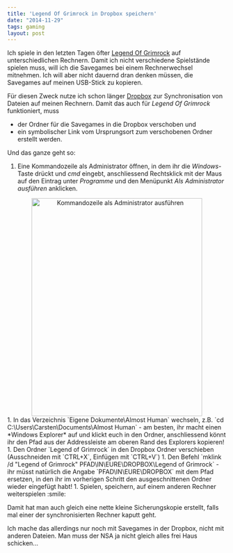 ```yaml
---
title: 'Legend Of Grimrock in Dropbox speichern'
date: "2014-11-29"
tags: gaming
layout: post
---
```

Ich spiele in den letzten Tagen öfter [Legend Of Grimrock][0] auf unterschiedlichen Rechnern. Damit ich nicht verschiedene Spielstände spielen muss, will ich die Savegames bei einem Rechnerwechsel mitnehmen. Ich will aber nicht dauernd dran denken müssen, die Savegames auf meinen USB-Stick zu kopieren.

Für diesen Zweck nutze ich schon länger [Dropbox][1] zur Synchronisation von Dateien auf meinen Rechnern. Damit das auch für *Legend Of Grimrock* funktioniert, muss

* der Ordner für die Savegames in die Dropbox verschoben und
* ein symbolischer Link vom Ursprungsort zum verschobenen Ordner erstellt werden.

Und das ganze geht so:

1. Eine Kommandozeile als Administrator öffnen, in dem ihr die *Windows*-Taste drückt und *cmd* eingebt, anschliessend Rechtsklick mit der Maus auf den Eintrag unter *Programme* und den Menüpunkt *Als Administrator ausführen* anklicken.
<center><a href="https://www.flickr.com/photos/cringe/15904889012" title="Kommandozeile als Administrator ausführen by Carsten Ringe, on Flickr"><img src="https://farm8.staticflickr.com/7466/15904889012_e920cfaed8.jpg" width="392" height="500" alt="Kommandozeile als Administrator ausführen"></a></center>
1. In das Verzeichnis `Eigene Dokumente\Almost Human` wechseln, z.B. `cd C:\Users\Carsten\Documents\Almost Human` - am besten, ihr macht einen *Windows Explorer* auf und klickt euch in den Ordner, anschliessend könnt ihr den Pfad aus der Addressleiste am oberen Rand des Explorers kopieren!
1. Den Ordner `Legend of Grimrock` in den Dropbox Ordner verschieben (Ausschneiden mit `CTRL+X`, Einfügen mit `CTRL+V`)
1. Den Befehl `mklink /d "Legend of Grimrock" PFAD\IN\EURE\DROPBOX\Legend of Grimrock` - ihr müsst natürlich die Angabe `PFAD\IN\EURE\DROPBOX` mit dem Pfad ersetzen, in den ihr im vorherigen Schritt den ausgeschnittenen Ordner wieder eingefügt habt!
1. Spielen, speichern, auf einem anderen Rechner weiterspielen :smile:

Damit hat man auch gleich eine nette kleine Sicherungskopie erstellt, falls mal einer der synchronisierten Rechner kaputt geht.

Ich mache das allerdings nur noch mit Savegames in der Dropbox, nicht mit anderen Dateien. Man muss der NSA ja nicht gleich alles frei Haus schicken...

[0]: http://www.grimrock.net/games/
[1]: https://db.tt/xGxAdiUX

